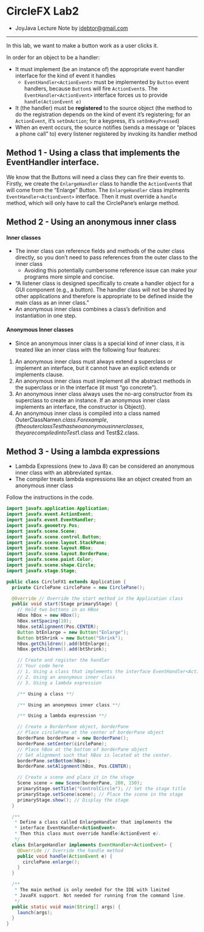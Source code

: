 
# CircleFX Lab2
  - JoyJava Lecture Note by idebtor@gmail.com
  ------------------
In this lab, we want to make a button work as a user clicks it.

In order for an object to be a handler:
- It must implement (be an instance of) the appropriate event handler interface for the kind of event it handles
    - `EventHandler<ActionEvent>` must be implemented by `Button` event handlers, because `Button`s will fire `ActionEvent`s.  The `EventHandler<ActionEvent>` interface forces us to provide `handle(ActionEvent e)`
- It (the handler) must be __registered__ to the source object (the method to do the registration depends on the kind of event it’s registering; for an `ActionEvent`, it’s `setOnAction`; for a keypress, it’s `setOnKeyPressed`)
- When an event occurs, the source notifies (sends a message or “places a phone call” to) every listener registered by invoking its handler method


## Method 1 - Using a class that implements the EventHandler interface.

We know that the Buttons will need a class they can fire their events to. Firstly, we create the `EnlargeHandler` class to handle the `ActionEvent`s that will come from the “Enlarge” Button. The `EnlargeHandler` class implments `EventHandler<ActionEvent>` interface. Then it must override a `handle` method, which will only have to call the CirclePane’s enlarge method.

## Method 2 - Using an anonymous inner class
#### Inner classes
- The inner class can reference fields and methods of the outer class directly, so you don’t need to pass references from the outer class to the inner class
    - Avoiding this potentially cumbersome reference issue can make your programs more simple and concise.
- “A listener class is designed specifically to create a handler object for a GUI component (e.g., a button). The handler class will not be shared by other applications and therefore is appropriate to be defined inside the main class as an inner class.”
- An anonymous inner class combines a class’s definition and instantiation in one step.

#### Anonymous Inner classes
- Since an anonymous inner class is a special kind of inner class, it is treated like an inner class with the following four features:
1. An anonymous inner class must always extend a superclass or implement an interface, but it cannot have an explicit extends or implements clause.
2. An anonymous inner class must implement all the abstract methods in the superclass or in the interface (it must “go concrete”).
3. An anonymous inner class always uses the no-arg constructor from its superclass to create an instance. If an anonymous inner class implements an interface, the constructor is Object().
4. An anonymous inner class is compiled into a class named OuterClassName$n.class. For example, if the outer class Test has two anonymous inner classes, they are compiled into Test$1.class and Test$2.class.

## Method 3 - Using a lambda expressions
- Lambda Expressions (new to Java 8) can be considered an anonymous inner class with an abbreviated syntax.
- The compiler treats lambda expressions like an object created from an anonymous inner class

Follow the instructions in the code.

```java
import javafx.application.Application;
import javafx.event.ActionEvent;
import javafx.event.EventHandler;
import javafx.geometry.Pos;
import javafx.scene.Scene;
import javafx.scene.control.Button;
import javafx.scene.layout.StackPane;
import javafx.scene.layout.HBox;
import javafx.scene.layout.BorderPane;
import javafx.scene.paint.Color;
import javafx.scene.shape.Circle;
import javafx.stage.Stage;

public class CircleFX1 extends Application {
  private CirclePane circlePane = new CirclePane();

  @Override // Override the start method in the Application class
  public void start(Stage primaryStage) {
    // Hold two buttons in an HBox
    HBox hBox = new HBox();
    hBox.setSpacing(10);
    hBox.setAlignment(Pos.CENTER);
    Button btEnlarge = new Button("Enlarge");
    Button btShrink = new Button("Shrink");
    hBox.getChildren().add(btEnlarge);
    hBox.getChildren().add(btShrink);

    // Create and register the handler
    // Your code here
    // 1. Using a class that implements the interface EventHandler<ActionEvent>
    // 2. Using an anonymous inner class
    // 3. Using a lambda expression

    /** Using a class **/

    /** Using an anonymous inner class **/

    /** Using a lambda expression **/

    // Create a BorderPane object, borderPane
    // Place circlePane at the center of borderPane object
    BorderPane borderPane = new BorderPane();
    borderPane.setCenter(circlePane);
    // Place hBox at the bottom of borderPane object
    // Set alignment such that hBox is located at the center.
    borderPane.setBottom(hBox);
    BorderPane.setAlignment(hBox, Pos.CENTER);

    // Create a scene and place it in the stage
    Scene scene = new Scene(borderPane, 200, 150);
    primaryStage.setTitle("ControlCircle"); // Set the stage title
    primaryStage.setScene(scene); // Place the scene in the stage
    primaryStage.show(); // Display the stage
  }

  /**
   * Define a class called EnlargeHandler that implements the
   * interface EventHandler<ActionEvent>.
   * Then this class must override handle(ActionEvent e).
   */
  class EnlargeHandler implements EventHandler<ActionEvent> {
    @Override // Override the handle method
    public void handle(ActionEvent e) {
      circlePane.enlarge();
    }
  }

  /**
   * The main method is only needed for the IDE with limited
   * JavaFX support. Not needed for running from the command line.
   */
  public static void main(String[] args) {
    launch(args);
  }
}
```
